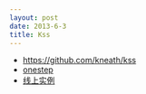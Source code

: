 ```yaml
---
layout: post
date: 2013-6-3
title: Kss
---
```

- <https://github.com/kneath/kss>
- [onestep](https://github.com/happypeter/onestep)
- [线上实例](http://haoqicat.com/styleguide/css)

